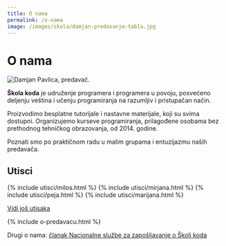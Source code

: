 ```yaml
---
title: O nama
permalink: /o-nama
image: /images/skola/damjan-predavanje-tabla.jpg
---
```


# O nama

![Damjan Pavlica, predavač.]({{page.image}})

**Škola koda** je udruženje programera i programera u povoju, posvećeno deljenju veština i učenju programiranja na razumljiv i pristupačan način.

Proizvodimo besplatne tutorijale i nastavne materijale, koji su svima dostupni. Organizujemo kurseve programiranja, prilagođene osobama bez prethodnog tehničkog obrazovanja, od 2014. godine.

Poznati smo po praktičnom radu u malim grupama i entuzijazmu naših predavača.

<h2>Utisci</h2>

<div class="utisci flex onama-utisci">
  {% include utisci/milos.html %}
  {% include utisci/mirjana.html %}
  {% include utisci/peja.html %}
  {% include utisci/marijana.html %}
</div>

<a href="/utisci">Vidi još utisaka</a>

{% include o-predavacu.html %}

<p>Drugi o nama: <a href="http://www.nsz.gov.rs/live/info/vesti/u_imo_narod_programiranju.cid39637?page=2" target="_blank">članak Nacionalne službe za zapošljavanje o Školi koda</a></p>
